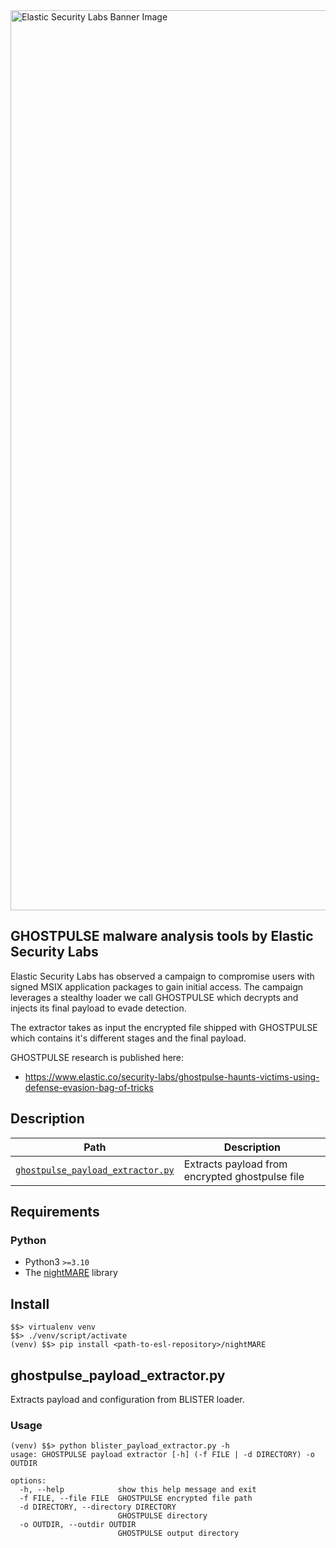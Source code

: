 <img width="1440" alt="Elastic Security Labs Banner Image" src="https://user-images.githubusercontent.com/7442091/234121634-fd2518cf-70cb-4eee-8134-393c1f712bac.png">

## GHOSTPULSE malware analysis tools by Elastic Security Labs

Elastic Security Labs has observed a campaign to compromise users with signed MSIX application packages to gain initial access. The campaign leverages a stealthy loader we call GHOSTPULSE which decrypts and injects its final payload to evade detection.

The extractor takes as input the encrypted file shipped with GHOSTPULSE which contains it's different stages and the final payload.

GHOSTPULSE research is published here:

- https://www.elastic.co/security-labs/ghostpulse-haunts-victims-using-defense-evasion-bag-of-tricks

## Description

| Path               | Description                             |
| ------------------ | --------------------------------------- |
| [`ghostpulse_payload_extractor.py`](ghostpulse_payload_extractor.py)    | Extracts payload from encrypted ghostpulse file |

## Requirements

### Python

- Python3 `>=3.10`
- The [nightMARE](../../nightMARE/) library

## Install

```text
$$> virtualenv venv
$$> ./venv/script/activate
(venv) $$> pip install <path-to-esl-repository>/nightMARE
```

## ghostpulse_payload_extractor.py

Extracts payload and configuration from BLISTER loader.

### Usage

```text
(venv) $$> python blister_payload_extractor.py -h
usage: GHOSTPULSE payload extractor [-h] (-f FILE | -d DIRECTORY) -o OUTDIR

options:
  -h, --help            show this help message and exit
  -f FILE, --file FILE  GHOSTPULSE encrypted file path
  -d DIRECTORY, --directory DIRECTORY
                        GHOSTPULSE directory
  -o OUTDIR, --outdir OUTDIR
                        GHOSTPULSE output directory

```
